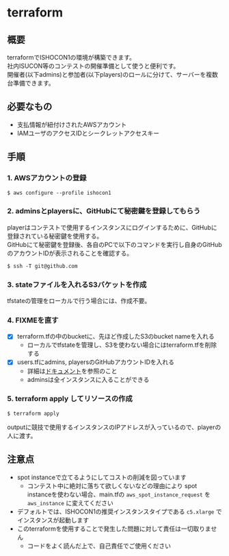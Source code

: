 # terraform

## 概要

terraformでISHOCON1の環境が構築できます。  
社内ISUCON等のコンテストの開催準備として使うと便利です。  
開催者(以下admins)と参加者(以下players)のロールに分けて、サーバーを複数台準備できます。

## 必要なもの

- 支払情報が紐付けされたAWSアカウント
- IAMユーザのアクセスIDとシークレットアクセスキー

## 手順

### 1. AWSアカウントの登録

```shell
$ aws configure --profile ishocon1
```

### 2. adminsとplayersに、GitHubにて秘密鍵を登録してもらう

playerはコンテストで使用するインスタンスにログインするために、GitHubに登録されている秘密鍵を使用する。  
GitHubにて秘密鍵を登録後、各自のPCで以下のコマンドを実行し自身のGitHubのアカウントIDが表示されることを確認する。

```shell
$ ssh -T git@github.com
```

### 3. stateファイルを入れるS3バケットを作成
tfstateの管理をローカルで行う場合には、作成不要。

### 4. FIXMEを直す

- [x] terraform.tfの中のbucketに、先ほど作成したS3のbucket nameを入れる
  - ローカルでtfstateを管理し、S3を使わない場合にはterraform.tfを削除する
- [x] users.tfにadmins, playersのGitHubアカウントIDを入れる
  - 詳細は[ドキュメント](https://docs.github.com/ja/github/authenticating-to-github/connecting-to-github-with-ssh)を参照のこと
  - adminsは全インスタンスに入ることができる
    
### 5. terraform apply してリソースの作成

```shell
$ terraform apply
```

outputに競技で使用するインスタンスのIPアドレスが入っているので、playerの人に渡す。

## 注意点

- spot instanceで立てるようにしてコストの削減を図っています
  - コンテスト中に絶対に落ちて欲しくないなどの理由により spot instanceを使わない場合、main.tfの `aws_spot_instance_request` を `aws_instance` に変えてください
- デフォルトでは、ISHOCON1の推奨インスタンスタイプである `c5.xlarge` でインスタンスが起動します
- このterraformを使用することで発生した問題に対して責任は一切取りません
  - コードをよく読んだ上で、自己責任でご使用ください
